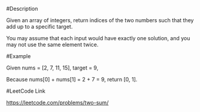 #Description

Given an array of integers, return indices of the two numbers such that they add up to a specific target.

You may assume that each input would have exactly one solution, and you may not use the same element twice.


#Example


Given nums = [2, 7, 11, 15], target = 9,

Because nums[0] + nums[1] = 2 + 7 = 9,
return [0, 1].


#LeetCode Link

https://leetcode.com/problems/two-sum/

